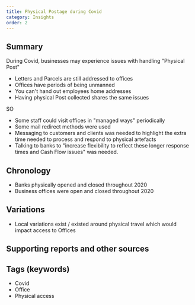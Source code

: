 ```yaml
---
title: Physical Postage during Covid
category: Insights
order: 2
---
```

## Summary
During Covid, businesses may experience issues with handling "Physical Post"
- Letters and Parcels are still addressed to offices
- Offices have periods of being unmanned
- You can't hand out employees home addresses
- Having physical Post collected shares the same issues

SO
- Some staff could visit offices in "managed ways" periodically
- Some mail redirect methods were used
- Messaging to customers and clients was needed to highlight the extra time needed to process and respond to physical artefacts
- Talking to banks to "increase flexibility to reflect these longer response times and Cash Flow issues" was needed.

## Chronology
- Banks physically opened and closed throughout 2020
- Business offices were open and closed throughout 2020

## Variations
- Local variations exist / existed around physical travel which would impact access to Offices

## Supporting reports and other sources

## Tags (keywords)
- Covid
- Office
- Physical access
